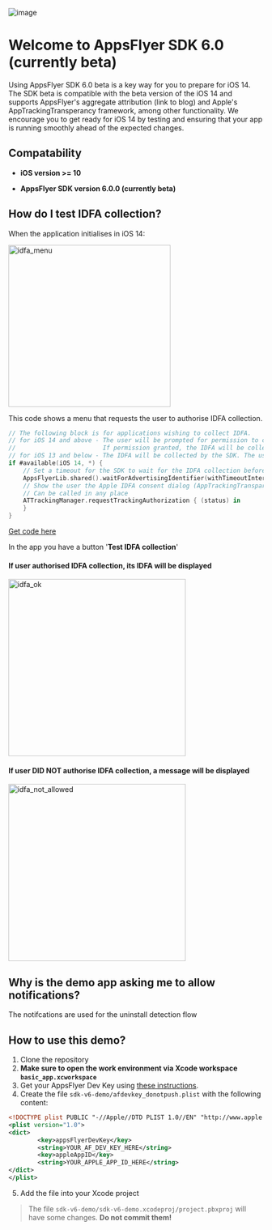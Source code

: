 ![image](https://user-images.githubusercontent.com/61788924/89123513-9f5e4000-d4d8-11ea-9025-653c9f290ed8.png)

# **Welcome to AppsFlyer SDK 6.0 (currently beta)**

Using AppsFlyer SDK 6.0 beta is a key way for you to prepare for iOS 14. The SDK beta is compatible with the beta version of the iOS 14 and supports AppsFlyer's aggregate attribution (link to blog) and Apple's AppTrackingTransperancy framework, among other functionality. We encourage you to get ready for iOS 14 by testing and ensuring that your app is running smoothly ahead of the expected changes.

## Compatability
- **iOS version >= 10**

- **AppsFlyer SDK version 6.0.0 (currently beta)**

## How do I test IDFA collection?

When the application initialises in iOS 14:

<img src="https://user-images.githubusercontent.com/61788924/89154579-cd429380-d56f-11ea-96be-0a39e2bf1350.png" alt="idfa_menu" width="320" />

This code shows a menu that requests the user to authorise IDFA collection.

```swift
// The following block is for applications wishing to collect IDFA.
// for iOS 14 and above - The user will be prompted for permission to collect IDFA.
//                        If permission granted, the IDFA will be collected by the SDK.
// for iOS 13 and below - The IDFA will be collected by the SDK. The user will NOT be prompted for permission.
if #available(iOS 14, *) {
    // Set a timeout for the SDK to wait for the IDFA collection before handling app launch
    AppsFlyerLib.shared().waitForAdvertisingIdentifier(withTimeoutInterval: 60)
    // Show the user the Apple IDFA consent dialog (AppTrackingTransparency)
    // Can be called in any place
    ATTrackingManager.requestTrackingAuthorization { (status) in
    }
}
```
[Get code here](https://github.com/AppsFlyerSDK/appsflyer-sdk-v6-sample-app/blob/b76d334a7dd757bcf19485c87a184df2b2d7a370/swift/sdk-v6-demo/sdk-v6-demo/AppDelegate.swift#L41-L47)

In the app you have a button '**Test IDFA collection**'

#### If user authorised IDFA collection, its IDFA will be displayed
<img src="https://user-images.githubusercontent.com/61788924/89342813-ff591000-d6ab-11ea-9a90-2cae9810794b.png" alt="idfa_ok" width="350" />

#### If user DID NOT authorise IDFA collection, a message will be displayed

<img src="https://user-images.githubusercontent.com/61788924/89152971-acc50a00-d56c-11ea-9198-6b3af746be10.png" alt="idfa_not_allowed" width="350" />

## Why is the demo app asking me to allow notifications?

The notifcations are used for the uninstall detection flow

## How to use this demo?

1. Clone the repository
2. **Make sure to open the work environment via Xcode workspace `basic_app.xcworkspace`**
3. Get your AppsFlyer Dev Key using [these instructions][get_af_devkey].
4. Create the file `sdk-v6-demo/afdevkey_donotpush.plist` with the following content:
```xml
<!DOCTYPE plist PUBLIC "-//Apple//DTD PLIST 1.0//EN" "http://www.apple.com/DTDs/PropertyList-1.0.dtd">
<plist version="1.0">
<dict>
        <key>appsFlyerDevKey</key>
        <string>YOUR_AF_DEV_KEY_HERE</string>
        <key>appleAppID</key>
        <string>YOUR_APPLE_APP_ID_HERE</string>
</dict>
</plist>
```
5. Add the file into your Xcode project
> The file `sdk-v6-demo/sdk-v6-demo.xcodeproj/project.pbxproj` will have some changes. **Do not commit them!**

[get_af_devkey]: https://support.appsflyer.com/hc/en-us/articles/207032066-iOS-SDK-integration-for-developers#integration-31-retrieving-your-dev-key
